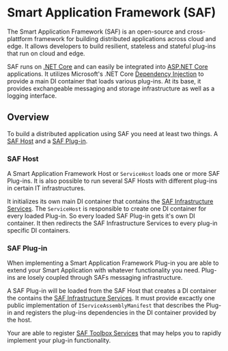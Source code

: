 # Smart Application Framework (SAF)

The Smart Application Framework (SAF) is an open-source and cross-plattform framework for building distributed applications across cloud and edge. It allows developers to build resilient, stateless and stateful plug-ins that run on cloud and edge.

SAF runs on [.NET Core](https://dotnet) and can easily be integrated into [ASP.NET Core](https://docs.microsoft.com/aspnet/core) applications. It utilizes Microsoft's .NET Core [Dependency Injection](https://docs.microsoft.com/aspnet/core/fundamentals/dependency-injection) to provide a main DI container that loads various plug-ins. At its base, it provides exchangeable messaging and storage infrastructure as well as a logging interface.

## Overview

To build a distributed application using SAF you need at least two things. A [SAF Host](#-SAF-Host) and a [SAF Plug-in](#-SAF-Plug-in).

### SAF Host

A Smart Application Framework Host or `ServiceHost` loads one or more SAF Plug-ins. It is also possible to run several SAF Hosts with different plug-ins in certain IT infrastructures. 

It initializes its own main DI container that contains the [SAF Infrastructure Services](./infrastructureAndToolboxServices.md). The `ServiceHost` is responsible to create one DI container for every loaded Plug-in. So every loaded SAF Plug-in gets it's own DI container. It then  redirects the SAF Infrastructure Services to every plug-in specific DI containers.

### SAF Plug-in

When implementing a Smart Application Framework Plug-in you are able to extend your Smart Application with whatever functionality you need. Plug-ins are losely coupled through SAFs messaging infrastructure.

A SAF Plug-in will be loaded from the SAF Host that creates a DI container the contains the [SAF Infrastructure Services](./infrastructureAndToolboxServices.md). It must provide excactly one public implementation of `IServiceAssemblyManifest` that describes the Plug-in and registers the plug-ins dependencies in the DI container provided by the host.

Your are able to register [SAF Toolbox Services](./infrastructureAndToolboxServices.md) that may helps you to rapidly implement your plug-in functionality.